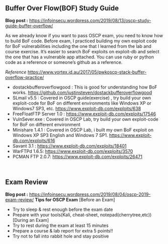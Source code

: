 ## Buffer Over Flow(BOF) Study Guide
**Blog post :**  https://infoinsecu.wordpress.com/2019/08/13/oscp-study-guide-buffer-overflow/ 

As we already know if you want to pass OSCP exam, you need to know how to build BoF code.
Before exam, I practiced building my own exploit code for BoF vulnerabilities including the one that I learned from the lab and course exercise. It’s easier to search BoF exploits on exploit-db and select the one that has a vulnerable app attached. You can use ruby or python code as a reference or someone’s github as a reference. <br />

*Reference* https://www.vortex.id.au/2017/05/pwkoscp-stack-buffer-overflow-practice/

- dostackbufferoverflowgood : This is good for understanding how BoF works. https://github.com/justinsteven/dostackbufferoverflowgood<br />
- SLmail v5.5 : Covered in OSCP guide(exercise) , try build your own exploit-code for BoF on different environments like Windows XP or Windows7 SP3, etc. https://www.exploit-db.com/exploits/638<br />
- FreeFloatFTP Server 1.0 : https://www.exploit-db.com/exploits/17546<br />
- VulnSever.exe : Covered in OSCP Lab, try build your own exploit-code for BoF on different environment<br />
- Minishare 1.4.1 : Covered in OSCP Lab, i built my own BoF exploit on Windows XP SP3 English and Windows 7 SP1. https://www.exploit-db.com/exploits/616<br />
- Savant 3.1 : https://www.exploit-db.com/exploits/18401<br />
- WarFTPd 1.6.5: https://www.exploit-db.com/exploits/3570<br />
- PCMAN FTP 2.0.7: https://www.exploit-db.com/exploits/26471<br />

<br />
 
## Exam Review 
**Blog post :**  https://infoinsecu.wordpress.com/2019/08/04/oscp-2019-exam-review/
**Tips for OSCP Exam**
[Before an Exam]
- Try to sleep & rest enough before the exam date<br />
- Prepare with your tools(Kali, cheat-sheet, notepad(cherrytree,etc))<br />
[During an Exam]
- Try to rest during the exam at least 15 minutes<br />
- Prepare a course & lab report for extra 5 points!!<br />
- Try not to fall into rabbit hole and stay positive<br />
